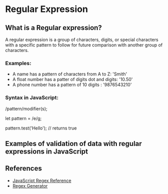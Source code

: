 # Regular Expression

## What is a Regular expression?
A regular expression is a group of characters, digits, or special characters with a specific pattern to follow for future comparison with another group of characters.

### Examples:
- A name has a pattern of characters from A to Z: 'Smith'
- A float number has a patter of digits dot and digits: '10.50'
- A phone number has a pattern of 10 digits : '9876543210'

### Syntax in JavaScript:

 /pattern/modifier(s);
 
 let pattern = /e/g;
 
 pattern.test('Hello'); // returns true



## Examples of validation of data with regular expressions in JavaScript


## References
- [JavaScript Regex Reference](https://www.w3schools.com/jsref/jsref_obj_regexp.asp)
- [Regex Generator](https://regex101.com/)
